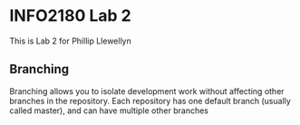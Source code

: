 # INFO2180 Lab 2
This is Lab 2 for Phillip Llewellyn
## Branching
Branching allows you to isolate development work without
affecting other branches in the repository. Each repository
has one default branch (usually called master), and can have
multiple other branches